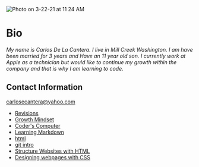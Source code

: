 ![Photo on 3-22-21 at 11 24 AM](https://user-images.githubusercontent.com/79726409/112048767-fd916f00-8b0b-11eb-931f-091ebb154585.jpg)
# **Bio**
 *My name is Carlos De La Cantera. I live in Mill Creek Washington.  I am have been married for 3 years and Have an 11 year old son.  I currently work at Apple as a technician but would like to continue my growth within the company and that is why I am learning to code.*  

## **Contact Information**
carlosecantera@yahoo.com

- [Revisions](revisions.md)
- [Growth Mindset](growthmindset)
- [Coder's Computer](Coders_Computer.md)
- [Learning Markdown](Learning_Markdown.md)
- [html](html.txt)
- [git intro](git_intro)
- [Structure Websites with HTML](structurewebpageswithhtml)
- [Designing webpages with CSS](designingwebpageswithcss)
